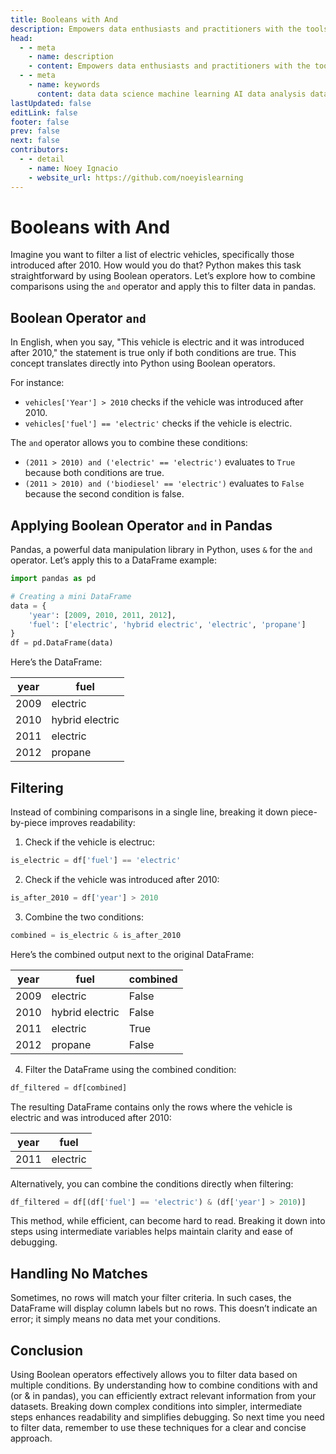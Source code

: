 ```yaml
---
title: Booleans with And
description: Empowers data enthusiasts and practitioners with the tools and knowledge to unlock the potential of data.
head:
  - - meta
    - name: description
    - content: Empowers data enthusiasts and practitioners with the tools and knowledge to unlock the potential of data.
  - - meta
    - name: keywords
      content: data data science machine learning AI data analysis data-driven data enthusiasts data practitioners
lastUpdated: false
editLink: false
footer: false
prev: false
next: false
contributors:
  - - detail
    - name: Noey Ignacio
    - website_url: https://github.com/noeyislearning
---
```


# Booleans with And

Imagine you want to filter a list of electric vehicles, specifically those introduced after 2010. How would you do that? Python makes this task straightforward by using Boolean operators. Let’s explore how to combine comparisons using the `and` operator and apply this to filter data in pandas.

## Boolean Operator `and`

In English, when you say, "This vehicle is electric and it was introduced after 2010," the statement is true only if both conditions are true. This concept translates directly into Python using Boolean operators.

For instance:

- `vehicles['Year'] > 2010` checks if the vehicle was introduced after 2010.
- `vehicles['fuel'] == 'electric'` checks if the vehicle is electric.

The `and` operator allows you to combine these conditions:

- `(2011 > 2010) and ('electric' == 'electric')` evaluates to `True` because both conditions are true.
- `(2011 > 2010) and ('biodiesel' == 'electric')` evaluates to `False` because the second condition is false.

## Applying Boolean Operator `and` in Pandas

Pandas, a powerful data manipulation library in Python, uses `&` for the `and` operator. Let’s apply this to a DataFrame example:

```python
import pandas as pd

# Creating a mini DataFrame
data = {
    'year': [2009, 2010, 2011, 2012],
    'fuel': ['electric', 'hybrid electric', 'electric', 'propane']
}
df = pd.DataFrame(data)
```

Here’s the DataFrame:

| year | fuel            |
| ---- | --------------- |
| 2009 | electric        |
| 2010 | hybrid electric |
| 2011 | electric        |
| 2012 | propane         |

## Filtering

Instead of combining comparisons in a single line, breaking it down piece-by-piece improves readability:

1. Check if the vehicle is electruc:

```python
is_electric = df['fuel'] == 'electric'
```

2. Check if the vehicle was introduced after 2010:

```python
is_after_2010 = df['year'] > 2010
```

3. Combine the two conditions:

```python
combined = is_electric & is_after_2010
```

Here’s the combined output next to the original DataFrame:

| year | fuel            | combined |
| ---- | --------------- | -------- |
| 2009 | electric        | False    |
| 2010 | hybrid electric | False    |
| 2011 | electric        | True     |
| 2012 | propane         | False    |

4. Filter the DataFrame using the combined condition:

```python
df_filtered = df[combined]
```

The resulting DataFrame contains only the rows where the vehicle is electric and was introduced after 2010:

| year | fuel     |
| ---- | -------- |
| 2011 | electric |

Alternatively, you can combine the conditions directly when filtering:

```python
df_filtered = df[(df['fuel'] == 'electric') & (df['year'] > 2010)]
```

This method, while efficient, can become hard to read. Breaking it down into steps using intermediate variables helps maintain clarity and ease of debugging.

## Handling No Matches

Sometimes, no rows will match your filter criteria. In such cases, the DataFrame will display column labels but no rows. This doesn’t indicate an error; it simply means no data met your conditions.

## Conclusion

Using Boolean operators effectively allows you to filter data based on multiple conditions. By understanding how to combine conditions with and (or & in pandas), you can efficiently extract relevant information from your datasets. Breaking down complex conditions into simpler, intermediate steps enhances readability and simplifies debugging. So next time you need to filter data, remember to use these techniques for a clear and concise approach.
